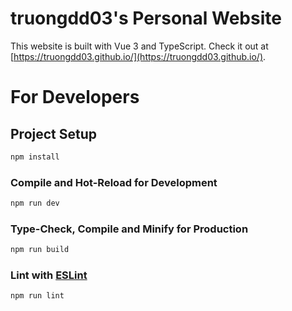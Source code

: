 # truongdd03's Personal Website

This website is built with Vue 3 and TypeScript. Check it out at [https://truongdd03.github.io/](https://truongdd03.github.io/).

# For Developers

## Project Setup

```sh
npm install
```

### Compile and Hot-Reload for Development

```sh
npm run dev
```

### Type-Check, Compile and Minify for Production

```sh
npm run build
```

### Lint with [ESLint](https://eslint.org/)

```sh
npm run lint
```
